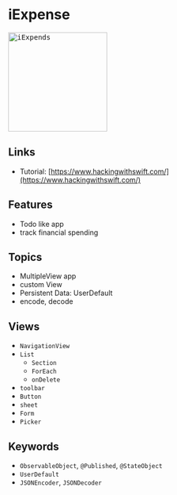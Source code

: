 # iExpense

<kbd><img src="https://user-images.githubusercontent.com/12739843/152016731-4a1fd83e-c9e5-4342-9fa8-89ba2d023ae5.gif" width="200px" alt="iExpends"/></kbd>

## Links

- Tutorial: [https://www.hackingwithswift.com/](https://www.hackingwithswift.com/)

## Features

- Todo like app
- track financial spending

## Topics

- MultipleView app
- custom View
- Persistent Data: UserDefault
- encode, decode

## Views

- `NavigationView`
- `List`
  - `Section`
  - `ForEach`
  - `onDelete`
- `toolbar`
- `Button`
- `sheet`
- `Form`
- `Picker`

## Keywords

- `ObservableObject`, `@Published`, `@StateObject`
- `UserDefault`
- `JSONEncoder`, `JSONDecoder`
